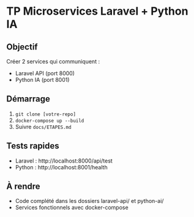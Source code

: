 # TP Microservices Laravel + Python IA

## Objectif
Créer 2 services qui communiquent :
- Laravel API (port 8000)  
- Python IA (port 8001)

## Démarrage
1. `git clone [votre-repo]`
2. `docker-compose up --build`
3. Suivre `docs/ETAPES.md`

## Tests rapides
- Laravel : http://localhost:8000/api/test
- Python : http://localhost:8001/health

## À rendre
- Code complété dans les dossiers laravel-api/ et python-ai/
- Services fonctionnels avec docker-compose
